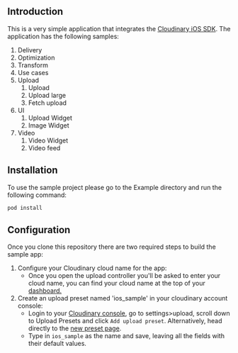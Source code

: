 ## Introduction
This is a very simple application that integrates the [Cloudinary iOS SDK](https://github.com/cloudinary/cloudinary_ios).
The application has the following samples:
1. Delivery
  1. Optimization
  2. Transform
  3. Use cases
2. Upload
   1. Upload
   2. Upload large
   3. Fetch upload
3. UI
   1. Upload Widget
   2. Image Widget
4. Video
    1. Video Widget
    2. Video feed

## Installation
To use the sample project please go to the Example directory and run the following command:

```bash
pod install
```

## Configuration
Once you clone this repository there are two required steps to build the sample app:
1. Configure your Cloudinary cloud name for the app:
    * Once you open the upload controller you'll be asked to enter your cloud name, you can find your cloud name at the top of your [dashboard.](https://console.cloudinary.com/pm/developer-dashboard)
2. Create an upload preset named 'ios_sample' in your cloudinary account console:
    *  Login to your [Cloudinary console](https://cloudinary.com/console), go to settings>upload, scroll down
      to Upload Presets and click `Add upload preset`. Alternatively, head directly to the [new preset page](https://console.cloudinary.com/console/upload_presets/new).
    * Type in `ios_sample` as the name and save, leaving all the fields with their default values.
